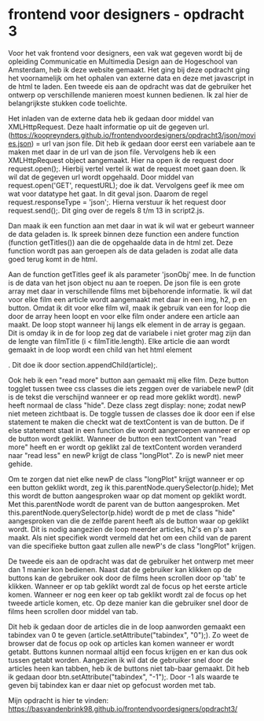 # frontend voor designers - opdracht 3

Voor het vak frontend voor designers, een vak wat gegeven wordt bij de opleiding Communicatie en Multimedia Design aan de Hogeschool van Amsterdam, heb ik deze website gemaakt. Het ging bij deze opdracht ging het voornamelijk om het ophalen van externe data en deze met javascript in de html te laden. Een tweede eis aan de opdracht was dat de gebruiker het ontwerp op verschillende manieren moest kunnen bedienen. Ik zal hier de belangrijkste stukken code toelichte.

Het inladen van de externe data heb ik gedaan door middel van XMLHttpRequest. Deze haalt informatie op uit de gegeven url. (https://koopreynders.github.io/frontendvoordesigners/opdracht3/json/movies.json) = url van json file.
Dit heb ik gedaan door eerst een variabele aan te maken met daar in de url van de json file. Vervolgens heb ik een XMLHttpRequest object aangemaakt. Hier na open ik de request door request.open();. Hierbij vertel vertel ik wat de request moet gaan doen. Ik wil dat de gegeven url wordt opgehaald. Door middel van request.open('GET', requestURL); doe ik dat.
Vervolgens geef ik mee om wat voor datatype het gaat. In dit geval json. Daarom de regel request.responseType = 'json';. Hierna verstuur ik het request door request.send();. Dit ging over de regels 8 t/m 13 in script2.js.

Dan maak ik een function aan met daar in wat ik wil wat er gebeurt wanneer de data geladen is. Ik spreek binnen deze function een andere function (function getTitles()) aan die de opgehaalde data in de html zet. Deze function wordt pas aan geroepen als de data geladen is zodat alle data goed terug komt in de html.

Aan de function getTitles geef ik als parameter 'jsonObj' mee. In de function is de data van het json object nu aan te roepen. De json file is een grote array met daar in verschillende films met bijbehorende informatie. Ik wil dat voor elke film een article wordt aangemaakt met daar in een img, h2, p en button. Omdat ik dit voor elke film wil, maak ik gebruik van een for loop die door de array heen loopt en voor elke film onder andere een article aan maakt. De loop stopt wanneer hij langs elk element in de array is gegaan. Dit is omday ik in de for loop zeg dat de variabele i niet groter mag zijn dan de lengte van filmTitle (i < filmTitle.length). Elke article die aan wordt gemaakt in de loop wordt een child van het html element <section>. Dit doe ik door section.appendChild(article);.

Ook heb ik een "read more" button aan gemaakt mij elke film. Deze button togglet tussen twee css classes die iets zeggen over de variabele newP (dit is de tekst die verschijnd wanneer er op read more geklikt wordt). newP heeft normaal de class "hide". Deze class zegt display: none; zodat newP niet meteen zichtbaat is. De toggle tussen de classes doe ik door een if else statement te maken die checkt wat de textContent is van de button. De if else statement staat in een function die wordt aangeroepen wanneer er op de button wordt geklikt. Wanneer de button een textContent van "read more" heeft en er wordt op geklikt zal de textContent worden veranderd naar "read less" en newP krijgt de class "longPlot". Zo is newP niet meer gehide.

Om te zorgen dat niet elke newP de class "longPlot" krijgt wanneer er op een button geklikt wordt, zeg ik this.parentNode.querySelector(p.hide); Met this wordt de button aangesproken waar op dat moment op geklikt wordt. Met this.parentNode wordt de parent van de button aangesproken. Met this.parentNode.querySelector(p.hide) wordt de p met de class "hide" aangesproken van die de zelfde parent heeft als de button waar op geklikt wordt. Dit is nodig aangezien de loop meerder articles, h2's en p's aan maakt. Als niet specifiek wordt vermeld dat het om een child van de parent van die specifieke button gaat zullen alle newP's de class "longPlot" krijgen.

De tweede eis aan de opdracht was dat de gebruiker het ontwerp met meer dan 1 manier kon bedienen. Naast dat de gebruiker kan klikken op de buttons kan de gebruiker ook door de films heen scrollen door op 'tab' te klikken. Wanneer er op tab geklikt wordt zal de focus op het eerste article komen. Wanneer er nog een keer op tab geklikt wordt zal de focus op het tweede article komen, etc. Op deze manier kan die gebruiker snel door de films heen scrollen door middel van tab.

Dit heb ik gedaan door de articles die in de loop aanworden gemaakt een tabindex van 0 te geven (article.setAttribute("tabindex", "0");). Zo weet de browser dat de focus op ook op articles kan komen wanneer er wordt getabt. Buttons kunnen normaal altijd een focus krijgen en er kan dus ook tussen getabt worden. Aangezien ik wil dat de gebruiker snel door de articles heen kan tabben, heb ik de buttons niet tab-baar gemaakt. Dit heb ik gedaan door btn.setAttribute("tabindex", "-1");. Door -1 als waarde te geven bij tabindex kan er daar niet op gefocust worden met tab.

Mijn opdracht is hier te vinden:
https://basvandenbrink98.github.io/frontendvoordesigners/opdracht3/
